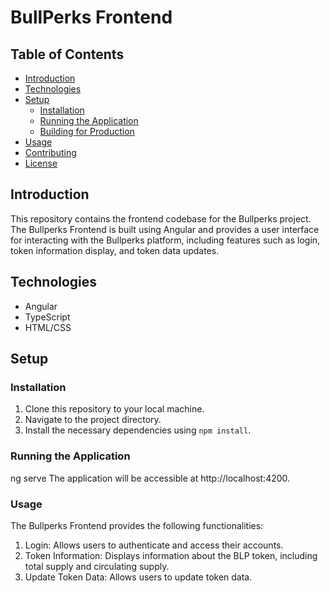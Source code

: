 # BullPerks Frontend

## Table of Contents

- [Introduction](#introduction)
- [Technologies](#technologies)
- [Setup](#setup)
  - [Installation](#installation)
  - [Running the Application](#running-the-application)
  - [Building for Production](#building-for-production)
- [Usage](#usage)
- [Contributing](#contributing)
- [License](#license)

## Introduction

This repository contains the frontend codebase for the Bullperks project. The Bullperks Frontend is built using Angular and provides a user interface for interacting with the Bullperks platform, including features such as login, token information display, and token data updates.

## Technologies

- Angular
- TypeScript
- HTML/CSS

## Setup

### Installation

1. Clone this repository to your local machine.
2. Navigate to the project directory.
3. Install the necessary dependencies using `npm install`.

### Running the Application
ng serve
The application will be accessible at http://localhost:4200.

### Usage
The Bullperks Frontend provides the following functionalities:

1. Login: Allows users to authenticate and access their accounts.
2. Token Information: Displays information about the BLP token, including total supply and circulating supply.
3. Update Token Data: Allows users to update token data.